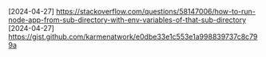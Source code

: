 [2024-04-27] https://stackoverflow.com/questions/58147006/how-to-run-node-app-from-sub-directory-with-env-variables-of-that-sub-directory
[2024-04-27] https://gist.github.com/karmenatwork/e0dbe33e1c553e1a998839737c8c799a
